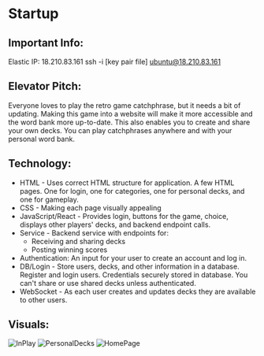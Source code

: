 # Startup

## Important Info:
Elastic IP: 18.210.83.161 
ssh -i [key pair file] ubuntu@18.210.83.161

## Elevator Pitch: 
Everyone loves to play the retro game catchphrase, but it needs a bit of updating. Making this game into a website will make it more accessible and the word bank more up-to-date. This also enables you to create and share your own decks. You can play catchphrases anywhere and with your personal word bank. 

## Technology:
* HTML - Uses correct HTML structure for application. A few HTML pages. One for login, one for categories, one for personal decks, and one for gameplay. 
* CSS - Making each page visually appealing
* JavaScript/React - Provides login, buttons for the game, choice, displays other players' decks, and backend endpoint calls.
* Service - Backend service with endpoints for:
  * Receiving and sharing decks
  *  Posting winning scores
* Authentication: An input for your user to create an account and log in.
* DB/Login - Store users, decks, and other information in a database. Register and login users. Credentials securely stored in database. You can't share or use shared decks unless authenticated.
* WebSocket - As each user creates and updates decks they are available to other users.

## Visuals:
![InPlay](https://github.com/user-attachments/assets/67deb223-32a2-4093-af48-5a58f07cc2bd)
![PersonalDecks](https://github.com/user-attachments/assets/a2a3b504-963a-402d-aabe-70e48443428f)
![HomePage](https://github.com/user-attachments/assets/1b23b422-a214-4a14-9235-7a09f0535058)
